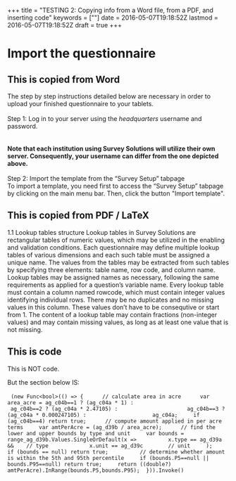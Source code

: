+++
title = "TESTING 2: Copying info from a Word file, from a PDF, and inserting code"
keywords = [""]
date = 2016-05-07T19:18:52Z
lastmod = 2016-05-07T19:18:52Z
draft = true
+++

Import the questionnaire
========================

This is copied from Word 
-------------------------

The step by step instructions detailed below are necessary in order to
upload your finished questionnaire to your tablets.  
   
Step 1: Log in to your server using the *headquarters* username and
password.  
   
   
**Note that each institution using Survey Solutions will utilize their
own server. Consequently, your username can differ from the one depicted
above.**  
   
Step 2: Import the template from the “Survey Setup” tabpage  
To import a template, you need first to access the “Survey Setup”
tabpage by clicking on the main menu bar. Then, click the button "Import
template".

This is copied from PDF / LaTeX
-------------------------------

1.1 Lookup tables structure Lookup tables in Survey Solutions are
rectangular tables of numeric values, which may be utilized in the
enabling and validation conditions. Each questionnaire may define
multiple lookup tables of various dimensions and each such table must be
assigned a unique name. The values from the tables may be extracted from
such tables by specifying three elements: table name, row code, and
column name. Lookup tables may be assigned names as necessary, following
the same requirements as applied for a question’s variable name. Every
lookup table must contain a column named rowcode, which must contain
integer values identifying individual rows. There may be no duplicates
and no missing values in this column. These values don’t have to be
consequtive or start from 1. The content of a lookup table may contain
fractions (non-integer values) and may contain missing values, as long
as at least one value that is not missing.

This is code
------------

This is NOT code.   
  
But the section below IS:   
  
 
`(new Func<bool>(() => {      // calculate area in acre      var area_acre = ag_c04b==1 ? (ag_c04a * 1) :                      ag_c04b==2 ? (ag_c04a * 2.47105) :                      ag_c04b==3 ? (ag_c04a * 0.000247105) :                     ag_c04a;     if (ag_c04b==4) return true;      // compute amount applied in per acre terms     var amtPerAcre = (ag_d39b / area_acre);      // find the lower and upper bounds by type and unit     var bounds = range_ag_d39b.Values.SingleOrDefault(x =>          x.type == ag_d39a &&    // type             x.unit == ag_d39c        // unit     );     if (bounds == null) return true;          // determine whether amount is within the 5th and 95th percentile     if (bounds.P5==null || bounds.P95==null) return true;     return ((double?) amtPerAcre).InRange(bounds.P5,bounds.P95);  })).Invoke() `
